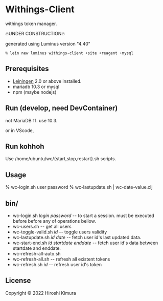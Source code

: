 # Withings-Client

withings token manager.

🔥UNDER CONSTRUCTION🔥

generated using Luminus version "4.40"

    % lein new luminus withings-client +site +reagent +mysql

## Prerequisites

* [Leiningen][1] 2.0 or above installed.
* mariadb 10.3 or mysql
* npm (maybe nodejs)

[1]: https://github.com/technomancy/leiningen

## Run (develop, need DevContainer)

not MariaDB 11. use 10.3.

or in VScode,


## Run kohhoh

Use /home/ubuntu/wc/{start,stop,restart}.sh scripts.

## Usage

  % wc-login.sh user password
  % wc-lastupdate.sh | wc-date-value.clj

## bin/

- wc-login.sh _login_ _password_ -- to start a session.
  must be executed before before any of operations bellow.
- wc-users.sh -- get all users
- wc-toggle-valid.sh _id_ -- toggle users validity
- wc-lastupdate.sh _id_ _date_ -- fetch user id's last updated data.
- wc-start-end.sh _id_ _startdate_ _enddate_ -- fetch user id's data between startdate and enddate.
- wc-refresh-all-auto.sh
- wc-refresh-all.sh -- refresh all existent tokens
- wc-refresh.sh _id_ -- refresh user id's token

## License

Copyright © 2022 Hiroshi Kimura
